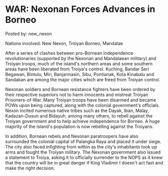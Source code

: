 # WAR: Nexonan Forces Advances in Borneo

Posted by: new_nexon

Nations involved: New Nexon, Troiyan Borneo, Mandalae

After a series of clashes between pro-Bornean independence revolutionaries (supported by the Nexonan and Mandalaean military) and Troiyan troops, much of the island's northern areas and some southern areas have been liberated from Troiya's control. Kuching, Bandar Seri Begawan, Bintulu, Miri, Banjarmasin, Sibu, Pontianak, Kota Kinabalu and Sandakan are among the major cities which are freed from Troiyan control.

Nexonan soldiers and Bornean resistance fighters have been ordered by their respective superiors not to harm innocents and mistreat Troiyan Prisoners-of-War. Many Troiyan troops have been disarmed and became POWs upon being captured, along with the colonial government's officials. Nexon incited numerous native tribes such as the Dayak, Iban, Malay, Kadazan-Dusun and Bidayuh, among many others, to rebell against the Troiyan government and to help achieve independence for Borneo. A huge majority of the island's population is now rebelling against the Troiyans.

In addition, Bornean rebels and Nexonan paratroopers have also surrounded the colonial capital of Palangka Raya and placed it under siege. The city also faced infighting from within as the city's inhabitants took up arms and fought the Troiyan military. The Nexonan government also issued a statement to Troiya, asking it to officially surrender to the NOPS as it knew that the country will be in great danger if King Vladimir I doesn't act fast and make the right decision.


